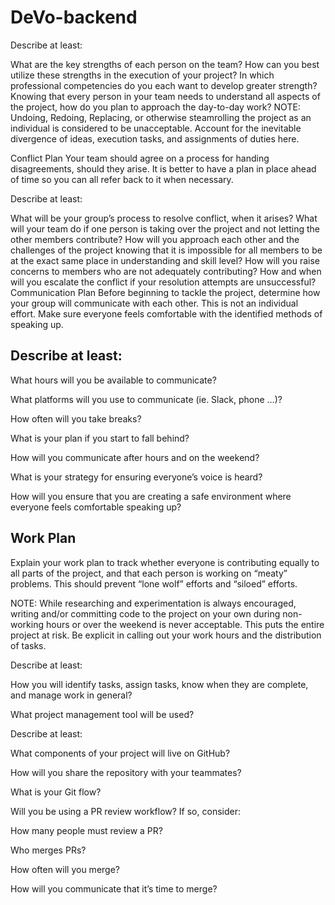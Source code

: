# DeVo-backend

Describe at least:

What are the key strengths of each person on the team?
How can you best utilize these strengths in the execution of your project?
In which professional competencies do you each want to develop greater strength?
Knowing that every person in your team needs to understand all aspects of the project, how do you plan to approach the day-to-day work?
NOTE: Undoing, Redoing, Replacing, or otherwise steamrolling the project as an individual is considered to be unacceptable. Account for the inevitable divergence of ideas, execution tasks, and assignments of duties here.

Conflict Plan
Your team should agree on a process for handing disagreements, should they arise. It is better to have a plan in place ahead of time so you can all refer back to it when necessary.

Describe at least:

What will be your group’s process to resolve conflict, when it arises?
What will your team do if one person is taking over the project and not letting the other members contribute?
How will you approach each other and the challenges of the project knowing that it is impossible for all members to be at the exact same place in understanding and skill level?
How will you raise concerns to members who are not adequately contributing?
How and when will you escalate the conflict if your resolution attempts are unsuccessful?
Communication Plan
Before beginning to tackle the project, determine how your group will communicate with each other. This is not an individual effort. Make sure everyone feels comfortable with the identified methods of speaking up.

## Describe at least:

What hours will you be available to communicate?



What platforms will you use to communicate (ie. Slack, phone …)?



How often will you take breaks?



What is your plan if you start to fall behind?



How will you communicate after hours and on the weekend?



What is your strategy for ensuring everyone’s voice is heard?



How will you ensure that you are creating a safe environment where everyone feels comfortable speaking up?



## Work Plan
Explain your work plan to track whether everyone is contributing equally to all parts of the project, and that each person is working on “meaty” problems. This should prevent “lone wolf” efforts and “siloed” efforts.

NOTE: While researching and experimentation is always encouraged, writing and/or committing code to the project on your own during non-working hours or over the weekend is never acceptable. This puts the entire project at risk. Be explicit in calling out your work hours and the distribution of tasks.

Describe at least:

How you will identify tasks, assign tasks, know when they are complete, and manage work in general?



What project management tool will be used?



Describe at least:

What components of your project will live on GitHub?



How will you share the repository with your teammates?



What is your Git flow?



Will you be using a PR review workflow? If so, consider:

How many people must review a PR?



Who merges PRs?



How often will you merge?



How will you communicate that it’s time to merge?

